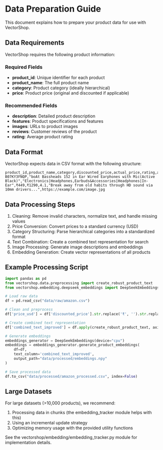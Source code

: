 # Data Preparation Guide

This document explains how to prepare your product data for use with VectorShop.

## Data Requirements

VectorShop requires the following product information:

### Required Fields
- **product_id**: Unique identifier for each product
- **product_name**: The full product name
- **category**: Product category (ideally hierarchical)
- **price**: Product price (original and discounted if applicable)

### Recommended Fields
- **description**: Detailed product description
- **features**: Product specifications and features
- **images**: URLs to product images
- **reviews**: Customer reviews of the product
- **rating**: Average product rating

## Data Format

VectorShop expects data in CSV format with the following structure:

```csv
product_id,product_name,category,discounted_price,actual_price,rating,about_product,image_url
B07KY3FNQP,"boAt Bassheads 152 in Ear Wired Earphones with Mic(Active Black)","Electronics|Headphones,Earbuds&Accessories|Headphones|In-Ear",₹449,₹1290,4.1,"Break away from old habits through HD sound via 10mm drivers...",https://example.com/image.jpg
```

## Data Processing Steps

1. Cleaning: Remove invalid characters, normalize text, and handle missing values
2. Price Conversion: Convert prices to a standard currency (USD)
3. Category Structuring: Parse hierarchical categories into a standardized format
4. Text Combination: Create a combined text representation for search
5. Image Processing: Generate image descriptions and embeddings
6. Embedding Generation: Create vector representations of all products


## Example Processing Script

```python
import pandas as pd
from vectorshop.data.preprocessing import create_robust_product_text
from vectorshop.embedding.deepseek_embeddings import DeepSeekEmbeddings

# Load raw data
df = pd.read_csv("data/raw/amazon.csv")

# Clean and preprocess
df['price_usd'] = df['discounted_price'].str.replace('₹', '').str.replace(',', '').astype(float) / 83

# Create combined text representation
df['combined_text_improved'] = df.apply(create_robust_product_text, axis=1)

# Generate embeddings
embeddings_generator = DeepSeekEmbeddings(device="cpu")
embeddings = embeddings_generator.generate_product_embeddings(
    df=df,
    text_column='combined_text_improved',
    output_path="data/processed/embeddings.npy"
)

# Save processed data
df.to_csv("data/processed/amazon_processed.csv", index=False)
```

## Large Datasets

For large datasets (>10,000 products), we recommend:

1. Processing data in chunks (the embedding_tracker module helps with this)
2. Using an incremental update strategy
3. Optimizing memory usage with the provided utility functions

See the vectorshop/embedding/embedding_tracker.py module for implementation details.

